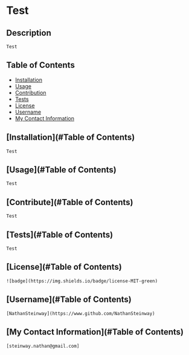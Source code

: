 # Test
  ## Description
    Test

  ## Table of Contents

  * [Installation](#installation)
  * [Usage](#usage)
  * [Contribution](#contribution)
  * [Tests](#tests)
  * [License](#license)
  * [Username](#githubusername)
  * [My Contact Information](#email)

  ## [Installation](#Table of Contents)
    Test
  ## [Usage](#Table of Contents)
    Test
  ## [Contribute](#Table of Contents)
    Test
  ## [Tests](#Table of Contents)
    Test
  ## [License](#Table of Contents)
    ![badge](https://img.shields.io/badge/license-MIT-green)
  ## [Username](#Table of Contents)
    [NathanSteinway](https://www.github.com/NathanSteinway)
  ## [My Contact Information](#Table of Contents)
    [steinway.nathan@gmail.com]
